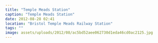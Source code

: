 ```yaml
---
title: "Temple Meads Station"
caption: "Temple Meads Station"
date: 2012-08-28 02:41
location: "Bristol Temple Meads Railway Station"
tags: ""
image: assets/uploads/2012/08/ac5bd52aee062730d1eda46cd0ac2125.jpg
---
```

